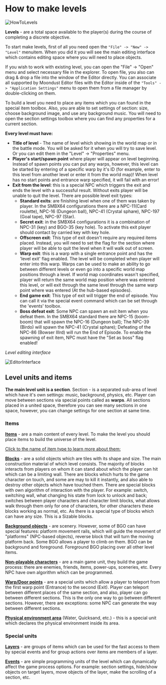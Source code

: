 # How to make levels

![HowToLevels](HowToMakeLevels.png ':no-zoom')

**Levels** - are a total space available to the player(s) during the
course of completing a discrete objective.


To start make levels, first of all you need open the 
`"File" -> "New" -> "Level"` menuitem. When you did it you will see the
main editing interface which contains editing space where you will
need to place objects.


If you wish to work with existing level, you can open the "File" -> "Open"
menu and select necessary file in the explorer. To open file, you also can 
drag & drop a file into the window of the Editor directly. You can associate
all supported by Moondust Editor files with the Editor inside of the
`"Tools" -> "Application Settings"` menu to open them from a file manager by
double-clicking on them.

To build a level you need to place any items which you can found in the
special item toolbox. Also, you are able to set settings of section: size, 
choose background image, and use any background music. You will need to open 
the section settings toolbox where you can find any properties for a current
section.

**Every level must have:**

* **Title of level** - The name of level which showing in the world map
or in the battle mode. You will be asked for it when you will try to save level.
Or you can edit them in the "Level" -> "Properties" menu.
* **Player's start/spawn point** where player will appear on level beginning.
Instead of spawn points you can put any warps, however, this level
can be started by entering of a specific warp by it's ID (for example, enter 
to this level from another level or enter it from the world map)! When level has 
no start points and entrance warp specified, it will fail with an error!
* **Exit from the level**: this is a special NPC which triggers the exit and ends
the level with a successful result. Without exits player will be unable 
to quit the level. There are possible level exit types: 
  * **Standard exits**: are finishing level when one of them was taken by
  player. In the SMBX64 configurations there are a NPC-11(Card roulette),
  NPC-16 (Dungeon ball), NPC-41 (Crystal sphare), NPC-197 (Goal tape),
  NPC-97 (Star).
  * **Secret exit**: in the SMBX64 configurations it is a combination of
  NPC-31 (key) and BGO-35 (key hole). To activate this exit player
  should contact by carried key with key hole.
  * **Offscreen exit**: This type of exit doesn't require any required items 
  placed. Instead, you will need to set the flag for the section where player will be
  able to quit the level when it will walk out of screen.
  * **Warp exit**: this is a warp with a single entrance point and has the
  'level exit' flag enabled. The level will be completed when player will
  enter into this warp. Warps can be used to make an ability to go between
  different levels or even go into a specific world map positions through 
  a level. If world map coordinates wasn't specified, player will return 
  the same world map position where was entered this level, or will exit through 
  the same level through the same warp point where was entered (At the hub-based
  episodes).
  * **End game exit**: This type of exit will trigger the end of episode.
  You can call it via the special event command which can be set through
  the 'events' toolbox.
  * **Boss defeat exit**: Some NPC can spawn an exit item when you defeat them. 
  In the SMBX64 standard there are NPC-15 (boom-boom) that will spawn the NPC-16 (Dungeon ball);
  The NPC-39 (Birdo) will spawn the NPC-41 (Crystal sphare);
  Defeating of the NPC-86 (Bowser IIIrd) will run the End of Episode. 
  To enable the spawning of exit item, NPC must have the "Set as boss" flag enabled!


_Level editing interface_

![EditorInterface](../../screenshots/LevelEditing/005_levelEditingSpace.png)


## Level units and items

**The main level unit is a section**. Section - is a separated sub-area of
level which have it's own settings: music, background, physics, etc.
Player can move between sections via special points called as **warps**. All sections
placed in a united space, therefore you can see many sections in one space,
however, you can change settings for one section at same time.


### Items

**[Items](../../EditLevel/Items)** - are a main content of every level. To make the level you should
place items to build the universe of the level.

<u>Click to the name of item type to learn more about them:</u>

**[Blocks](../../EditLevel/Items#blocks)** - are a solid objects which are 
tiles with its shape and size. The main construction material of which level 
consists. The majority of blocks interacts from players on whom it can stand
about which the player can hit which can be a limiting wall. There are blocks
which hurts to the game character on touch, and some are may to kill it
instantly, and also able to destroy other objects which have touched them. 
There are special blocks with own algorithm of interaction with the player. 
For example: switch, switching wall, what changing his state from lock to 
unlock and back; switches between player characters and character limit blocks, 
what allows walk through them only for one of characters, for other characters
these blocks working as normal, etc. As there is a special type of blocks
which can have any size. This is a Sizable blocks.

**[Background objects](../../EditLevel/Items#bgo)** - are scenery. However, some 
of BGO can have special features: platform movement rails, which will guide the movement 
of "platforms" (NPC-based objects), reverse block that will turn the moving platform back. 
Some BGO allows a player to climb on them. BGO can be background and foreground.
Foreground BGO placing over all other level items.

**[Non-playable characters](../../EditLevel/Items#npc)** - are a main game unit, they build
the game process: there are enemies, friends, items, power-ups, sceneries, etc.
Every NPC have own algorithm which can be programmed.

**[Warp/Door points](../../EditLevel/Items#warps)** - are a special units which allow a player 
to teleport from the first warp point (Entrance) to the second (Exit). 
Player can teleport between different places of the same section, and also, player can go between 
different sections. This is the only one way to go between different sections. However, there are
exceptions: some NPC can generate the way between different sections.

**[Physical environment area](../../EditLevel/Items#physical-environments)** (Water, Quicksand, etc.) - this is a
special unit which declares the physical environment inside its area.


### Special units
**[Layers](../../EditLevel/Layers)** - are groups of items which can be used for the fast access to
them by special events and for group actions over items are members of a layer.

**[Events](../../EditLevel/Events)** - are simple programming units of the level which can dynamically 
affect the game process options. For example: section settings, hide/show objects on target layers,
move objects of the layer, make the scrolling of a section, etc.
